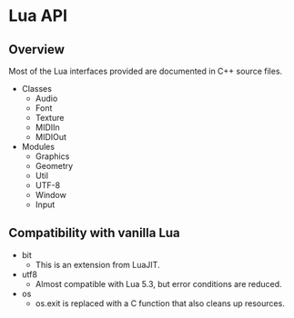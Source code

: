 Lua API
=======

Overview
--------

Most of the Lua interfaces provided are documented in C++ source files.

- Classes
	- Audio
	- Font
	- Texture
	- MIDIIn
	- MIDIOut
- Modules
	- Graphics
	- Geometry
	- Util
	- UTF-8
	- Window
	- Input

Compatibility with vanilla Lua
------------------------------

- bit
	- This is an extension from LuaJIT.
- utf8
	- Almost compatible with Lua 5.3, but error conditions are reduced.
- os
	- os.exit is replaced with a C function that also cleans up resources.

